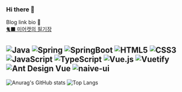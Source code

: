 ### Hi there 👋
Blog link bio 📗 <br> 
<a href="https://meerkat127.tistory.com/"> 🐈‍⬛ 미어캣의 필기장</a>
## <img alt="Java" src="https://img.shields.io/badge/Java-FF5733"> <img alt="Spring" src ="https://img.shields.io/badge/Spring-6DB33F?&style=flex&logo=spring&logoColor=white"> <img alt="SpringBoot" src="https://img.shields.io/badge/Springboot-6DB33F?&style=flex&logo=springboot&logoColor=white"> <img alt ="HTML5" src ="https://img.shields.io/badge/HTML5-E34F26?&style=flex&logo=html5&logoColor=white"> <img alt="CSS3" src="https://img.shields.io/badge/CSS3-1572B6?&style=flex&logo=css3&logoColor=white"> <img alt="JavaScript" src ="https://img.shields.io/badge/JavaScript-F7DF1E?&style=flex&logo=javascript&logoColor=white"> <img alt="TypeScript" src="https://img.shields.io/badge/TypeScript-3178C6?&style=flex&logo=typescript&logoColor=white"> <img alt="Vue.js" src="https://img.shields.io/badge/Vue.js-4FC08D?&style=flex&logo=vue.js&logoColor=white"> <img alt="Vuetify" src="https://img.shields.io/badge/Vuetify-1867C0?&style=flex&logo=vuetify&logoColor=white">  <img alt="Ant Design Vue" src="https://img.shields.io/badge/Ant_Design_Due-%230170FE"> <img alt="naive-ui" src="https://img.shields.io/badge/naiveui-%235FBC21">
![Anurag's GitHub stats](https://github-readme-stats.vercel.app/api?username=kaleb96&show_icons=true&theme=tokyonight)  ![Top Langs](https://github-readme-stats.vercel.app/api/top-langs/?username=kaleb96&layout=compact&theme=tokyonight)

<!--
**kaleb96/kaleb96** is a ✨ _special_ ✨ repository because its `README.md` (this file) appears on your GitHub profile.

Here are some ideas to get you started:

- 🔭 I’m currently working on ...
- 🌱 I’m currently learning ...
- 👯 I’m looking to collaborate on ...
- 🤔 I’m looking for help with ...
- 💬 Ask me about ...
- 📫 How to reach me: ...
- 😄 Pronouns: ...
- ⚡ Fun fact: ...
-->
